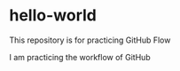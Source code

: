 # hello-world
This repository is for practicing GitHub Flow

I am practicing the workflow of GitHub
